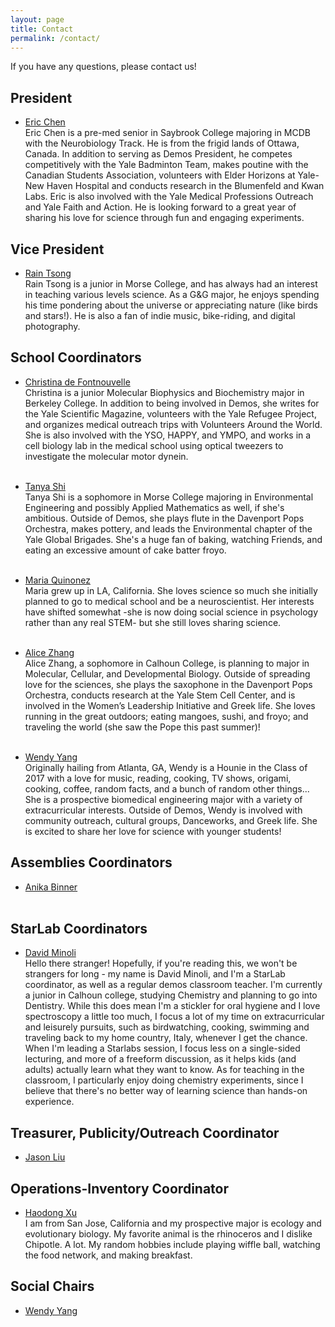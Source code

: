 ```yaml
---
layout: page
title: Contact
permalink: /contact/
---
```


If you have any questions, please contact us!


President
---------
- [Eric Chen](mailto:eric.chen@yale.edu)  
   Eric Chen is a pre-med senior in Saybrook College majoring in MCDB with the Neurobiology Track. He
   is from the frigid lands of Ottawa, Canada. In addition to serving as Demos President, he competes
   competitively with the Yale Badminton Team, makes poutine with the Canadian Students Association,
   volunteers with Elder Horizons at Yale-New Haven Hospital and conducts research in the Blumenfeld
   and Kwan Labs. Eric is also involved with the Yale Medical Professions Outreach and Yale Faith and
   Action. He is looking forward to a great year of sharing his love for science through fun and
   engaging experiments.  

Vice President
--------------
- [Rain Tsong](mailto:rain.tsong@yale.edu)  
   Rain Tsong is a junior in Morse College, and has always had an interest in teaching various levels
   science. As a G&G major, he enjoys spending his time pondering about the universe or appreciating
   nature (like birds and stars!). He is also a fan of indie music, bike-riding, and digital
   photography.  

School Coordinators  
-------------------
- [Christina de Fontnouvelle](mailto:christina.defontnouvelle@yale.edu)  
   Christina is a junior Molecular Biophysics and Biochemistry major in Berkeley College. In addition
   to being involved in Demos, she writes for the Yale Scientific Magazine, volunteers with the Yale
   Refugee Project, and organizes medical outreach trips with Volunteers Around the World. She is also
   involved with the YSO, HAPPY, and YMPO, and works in a cell biology lab in the medical school using
   optical tweezers to investigate the molecular motor dynein.  
&nbsp;

- [Tanya Shi](mailto:tanya.shi@yale.edu)  
   Tanya Shi is a sophomore in Morse College majoring in Environmental Engineering and possibly Applied
   Mathematics as well, if she's ambitious. Outside of Demos, she plays flute in the Davenport Pops
   Orchestra, makes pottery, and leads the Environmental chapter of the Yale Global Brigades. She's a
   huge fan of baking, watching Friends, and eating an excessive amount of cake batter froyo.  
&nbsp;

- [Maria Quinonez](mailto:maria.quinonez@yale.edu)  
   Maria grew up in LA, California. She loves science so much she initially planned to go to medical
   school and be a neuroscientist. Her interests have shifted somewhat -she is now doing social science
   in psychology rather than any real STEM- but she still loves sharing science.  
&nbsp;

- [Alice Zhang](mailto:alice.zhang@yale.edu)  
   Alice Zhang, a sophomore in Calhoun College, is planning to major in Molecular,
   Cellular, and Developmental Biology. Outside of spreading love for the
   sciences, she plays the saxophone in the Davenport Pops Orchestra, conducts
   research at the Yale Stem Cell Center, and is involved in the Women’s
   Leadership Initiative and Greek life. She loves running in the great outdoors;
   eating mangoes, sushi, and froyo; and traveling the world (she saw the Pope
   this past summer)!  
&nbsp;

- [Wendy Yang](mailto:wendy.yang@yale.edu)  
   Originally hailing from Atlanta, GA, Wendy is a Hounie in the Class of 2017
   with a love for music, reading, cooking, TV shows, origami, cooking, coffee,
   random facts, and a bunch of random other things...  She is a prospective
   biomedical engineering major with a variety of extracurricular interests.
   Outside of Demos, Wendy is involved with community outreach, cultural groups,
   Danceworks, and Greek life.  She is excited to share her love for science with
   younger students!
&nbsp;

Assemblies Coordinators
-----------------------
- [Anika Binner](mailto:anika.binner@yale.edu)  
&nbsp;

StarLab Coordinators
--------------------
- [David Minoli](mailto:david.minoli@yale.edu)  
   Hello there stranger!  Hopefully, if you're reading this, we won't be strangers for long - my name
   is David Minoli, and I'm a StarLab coordinator, as well as a regular demos classroom teacher.  I'm
   currently a junior in Calhoun college, studying Chemistry and planning to go into Dentistry.  While
   this does mean I'm a stickler for oral hygiene and I love spectroscopy a little too much, I focus a
   lot of my time on extracurricular and leisurely pursuits, such as birdwatching, cooking, swimming
   and traveling back to my home country, Italy, whenever I get the chance.  When I'm leading a
   Starlabs session, I focus less on a single-sided lecturing, and more of a freeform discussion, as it
   helps kids (and adults) actually learn what they want to know.  As for teaching in the classroom, I
   particularly enjoy doing chemistry experiments, since I believe that there's no better way of
   learning science than hands-on experience.  

Treasurer, Publicity/Outreach Coordinator
------------------------------
- [Jason Liu](mailto:jason.liu@yale.edu)  

Operations-Inventory Coordinator
---------------------------------
- [Haodong Xu](mailto:haodong.xu@yale.edu)  
   I am from San Jose, California and my prospective major is ecology and evolutionary biology. My
   favorite animal is the rhinoceros and I dislike Chipotle. A lot. My random hobbies include playing
   wiffle ball, watching the food network, and making breakfast. 

Social Chairs
-------------
- [Wendy Yang](mailto:wendy.yang@yale.edu)  


